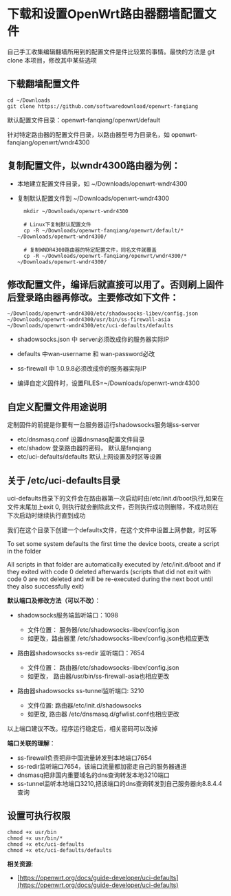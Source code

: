 下载和设置OpenWrt路由器翻墙配置文件
=================

自己手工收集编辑翻墙所用到的配置文件是件比较累的事情。最快的方法是 git clone 本项目，修改其中某些选项

下载翻墙配置文件
--------

    cd ~/Downloads
    git clone https://github.com/softwaredownload/openwrt-fanqiang

默认配置文件目录：openwrt-fanqiang/openwrt/default

针对特定路由器的配置文件目录，以路由器型号为目录名，如 openwrt-fanqiang/openwrt/wndr4300

复制配置文件，以wndr4300路由器为例：
--------

- 本地建立配置文件目录，如 ~/Downloads/openwrt-wndr4300
- 复制默认配置文件到 ~/Downloads/openwrt-wndr4300  

        mkdir ~/Downloads/openwrt-wndr4300

        # Linux下复制默认配置文件
        cp -R ~/Downloads/openwrt-fanqiang/openwrt/default/* ~/Downloads/openwrt-wndr4300/

        # 复制WNDR4300路由器的特定配置文件，同名文件就覆盖
        cp -R ~/Downloads/openwrt-fanqiang/openwrt/wndr4300/* ~/Downloads/openwrt-wndr4300/

修改配置文件，编译后就直接可以用了。否则刷上固件后登录路由器再修改。主要修改如下文件：
--------

    ~/Downloads/openwrt-wndr4300/etc/shadowsocks-libev/config.json
    ~/Downloads/openwrt-wndr4300/usr/bin/ss-firewall-asia
    ~/Downloads/openwrt-wndr4300/etc/uci-defaults/defaults

- shadowsocks.json 中 server必须改成你的服务器实际IP
- defaults 中wan-username 和 wan-password必改
- ss-firewall 中 1.0.9.8必须改成你的服务器实际IP

- 编译自定义固件时，设置FILES=~/Downloads/openwrt-wndr4300

自定义配置文件用途说明
--------

定制固件的前提是你要有一台服务器运行shadowsocks服务端ss-server

- etc/dnsmasq.conf 设置dnsmasq配置文件目录
- etc/shadow 登录路由器的密码， 默认是fanqiang
- etc/uci-defaults/defaults 默认上网设置及时区等设置

关于 /etc/uci-defaults目录
--------

uci-defaults目录下的文件会在路由器第一次启动时由/etc/init.d/boot执行,如果在文件末尾加上exit 0, 则执行就会删除此文件，否则执行成功则删除，不成功则在下次启动时继续执行直到成功

我们在这个目录下创建一个defaults文件，在这个文件中设置上网参数，时区等

 To set some system defaults the first time the device boots, create a script in the folder

All scripts in that folder are automatically executed by /etc/init.d/boot and if they exited with code 0 deleted afterwards (scripts that did not exit with code 0 are not deleted and will be re-executed during the next boot until they also successfully exit)

**默认端口及修改方法（可以不改）**：

- shadowsocks服务端监听端口：1098
  - 文件位置： 服务器/etc/shadowsocks-libev/config.json
  - 如更改，路由器里 /etc/shadowsocks-libev/config.json也相应更改

- 路由器shadowsocks ss-redir 监听端口：7654
  - 文件位置： 路由器/etc/shadowsocks-libev/config.json
  - 如更改， 路由器/usr/bin/ss-firewall-asia也相应更改

- 路由器shadowsocks ss-tunnel监听端口: 3210
  - 文件位置: 路由器/etc/init.d/shadowsocks
  - 如更改, 路由器 /etc/dnsmasq.d/gfwlist.conf也相应更改

以上端口建议不改。程序运行稳定后，相关密码可以改掉

**端口关联的理解**：

- ss-firewall负责把非中国流量转发到本地端口7654
- ss-redir监听端口7654，该端口流量都加密走自己的服务器通道
- dnsmasq把非国内重要域名的dns查询转发本地3210端口
- ss-tunnel监听本地端口3210,把该端口的dns查询转发到自己服务器向8.8.4.4查询

设置可执行权限
--------

    chmod +x usr/bin
    chmod +x usr/bin/*
    chmod +x etc/uci-defaults
    chmod +x etc/uci-defaults/defaults

**相关资源**:
- [https://openwrt.org/docs/guide-developer/uci-defaults](https://openwrt.org/docs/guide-developer/uci-defaults)